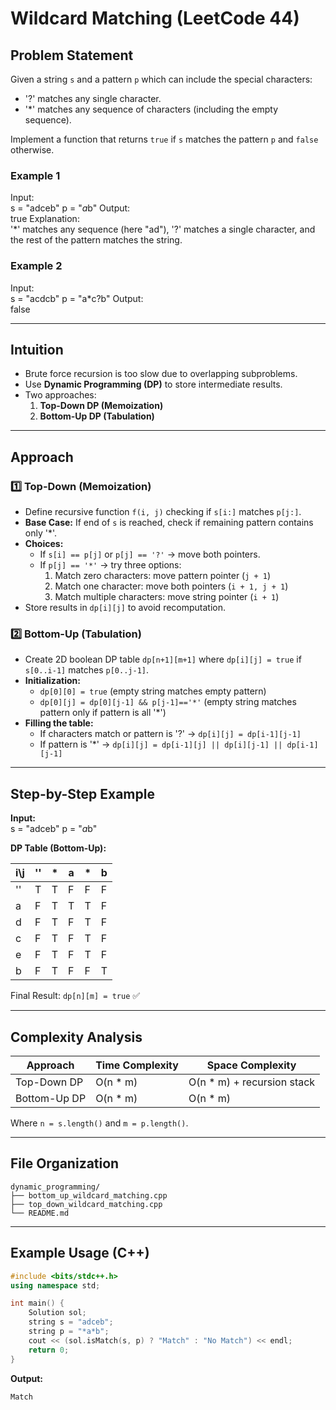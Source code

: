 # Wildcard Matching (LeetCode 44)

## Problem Statement
Given a string `s` and a pattern `p` which can include the special characters:
- '?' matches any single character.
- '*' matches any sequence of characters (including the empty sequence).

Implement a function that returns `true` if `s` matches the pattern `p` and `false` otherwise.

### Example 1
Input:  
s = "adceb"
p = "*a*b"
Output:  
true
Explanation:  
'*' matches any sequence (here "ad"), '?' matches a single character, and the rest of the pattern matches the string.

### Example 2
Input:  
s = "acdcb"
p = "a*c?b"
Output:  
false

---

## Intuition
- Brute force recursion is too slow due to overlapping subproblems.  
- Use **Dynamic Programming (DP)** to store intermediate results.  
- Two approaches:
  1. **Top-Down DP (Memoization)**  
  2. **Bottom-Up DP (Tabulation)**  

---

## Approach

### 1️⃣ Top-Down (Memoization)
- Define recursive function `f(i, j)` checking if `s[i:]` matches `p[j:]`.
- **Base Case:** If end of `s` is reached, check if remaining pattern contains only '*'.
- **Choices:**
  - If `s[i] == p[j]` or `p[j] == '?'` → move both pointers.
  - If `p[j] == '*'` → try three options:
    1. Match zero characters: move pattern pointer (`j + 1`)  
    2. Match one character: move both pointers (`i + 1, j + 1`)  
    3. Match multiple characters: move string pointer (`i + 1`)  
- Store results in `dp[i][j]` to avoid recomputation.

### 2️⃣ Bottom-Up (Tabulation)
- Create 2D boolean DP table `dp[n+1][m+1]` where `dp[i][j] = true` if `s[0..i-1]` matches `p[0..j-1]`.
- **Initialization:**
  - `dp[0][0] = true` (empty string matches empty pattern)  
  - `dp[0][j] = dp[0][j-1] && p[j-1]=='*'` (empty string matches pattern only if pattern is all '*')
- **Filling the table:**
  - If characters match or pattern is '?' → `dp[i][j] = dp[i-1][j-1]`
  - If pattern is '*' → `dp[i][j] = dp[i-1][j] || dp[i][j-1] || dp[i-1][j-1]`  

---

## Step-by-Step Example

**Input:**  
s = "adceb"
p = "*a*b"

**DP Table (Bottom-Up):**

| i\j | '' | * | a | * | b |
|-----|----|---|---|---|---|
| ''  | T  | T | F | F | F |
| a   | F  | T | T | T | F |
| d   | F  | T | F | T | F |
| c   | F  | T | F | T | F |
| e   | F  | T | F | T | F |
| b   | F  | T | F | F | T |

Final Result: `dp[n][m] = true` ✅

---

## Complexity Analysis

| Approach | Time Complexity | Space Complexity |
|----------|----------------|----------------|
| Top-Down DP | O(n * m) | O(n * m) + recursion stack |
| Bottom-Up DP | O(n * m) | O(n * m) |

Where `n = s.length()` and `m = p.length()`.

---

## File Organization

```
dynamic_programming/
├── bottom_up_wildcard_matching.cpp
├── top_down_wildcard_matching.cpp
└── README.md
```

---

## Example Usage (C++)

```cpp
#include <bits/stdc++.h>
using namespace std;

int main() {
    Solution sol;
    string s = "adceb";
    string p = "*a*b";
    cout << (sol.isMatch(s, p) ? "Match" : "No Match") << endl;
    return 0;
}
```

**Output:**
```
Match
```
